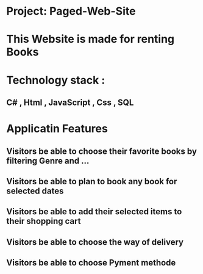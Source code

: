 # Project: Paged-Web-Site

# This Website is made for renting Books

# Technology stack :

## C# , Html , JavaScript , Css , SQL

# Applicatin Features

## Visitors be able to choose their favorite books by filtering Genre and ...

## Visitors be able to plan to book any book for selected dates

## Visitors be able to add their selected items to their shopping cart 

## Visitors be able to choose the way of delivery 

## Visitors be able to choose Pyment methode


